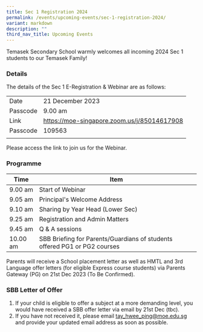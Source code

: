 ```yaml
---
title: Sec 1 Registration 2024
permalink: /events/upcoming-events/sec-1-registration-2024/
variant: markdown
description: ""
third_nav_title: Upcoming Events
---
```

Temasek Secondary School warmly welcomes all incoming 2024 Sec 1 students to our Temasek Family!

### Details
The details of the Sec 1 E-Registration & Webinar are as follows:

|   |  |
| -------- | -------- |
| Date   | 21 December 2023   |
| Passcode    | 9.00 am     |
| Link    | https://moe-singapore.zoom.us/j/85014617908     |
| Passcode    | 109563     |
|      |       |

Please access the link to join us for the Webinar.

### Programme
|Time | Item |
| -------- | -------- |
| 9.00 am     | Start of Webinar |
| 9.05 am    | Principal's Welcome Address |
| 9.10 am     | Sharing by Year Head (Lower Sec) |
| 9.25 am     | Registration and Admin Matters |
| 9.45 am     | Q & A sessions |
| 10.00 am     | SBB Briefing for Parents/Guardians of students offered PG1 or PG2 courses |

Parents will receive a School placement letter as well as HMTL and 3rd Language offer letters (for eligible Express course students) via Parents Gateway (PG) on 21st Dec 2023 (To Be Confirmed).

### SBB Letter of Offer
1.  If your child is eligible to offer a subject at a more demanding level, you would have received a SBB offer letter via email by 21st Dec (tbc).
2.  If you have not received it, please email tay_hwee_ping@moe.edu.sg and provide your updated email address as soon as possible.